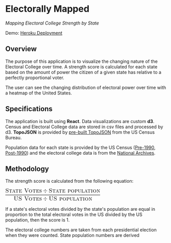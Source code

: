 # Electorally Mapped
*Mapping Electoral College Strength by State*

Demo: [Heroku Deployment](https://electorally-mapped.herokuapp.com/)

## Overview
The purpose of this application is to visualize the changing nature of the Electoral College over time. A strength score is calculated for each state based on the amount of power the citizen of a given state has relative to a perfectly proportional voter. 

The user can see the changing distribution of electoral power over time with a heatmap of the United States.

## Specifications

The application is built using **React**. Data visualizations are custom **d3**. Census and Electoral College data are stored in csv files and processed by d3. **TopoJSON** is provided by [pre-built TopoJSON](https://github.com/topojson/us-atlas) from the US Census Bureau. 

Population data for each state is provided by the US Census ([Pre-1990](https://www.census.gov/population/www/censusdata/pop1790-1990.html), [Post-1990](https://www.census.gov/programs-surveys/popest/data/tables.html)) and the electoral college data is from the [National Archives](https://www.archives.gov/federal-register/electoral-college/votes/votes_by_state.html).

## Methodology
The strength score is calculated from the following equation:

![Strength Score Equation](CodeCogsEqn.gif)

If a state's electoral votes divided by the state's population are equal in proportion to the total electoral votes in the US divided by the US population, then the score is 1. 

The electoral college numbers are taken from each presidential election when they were counted. State population numbers are derived
 



